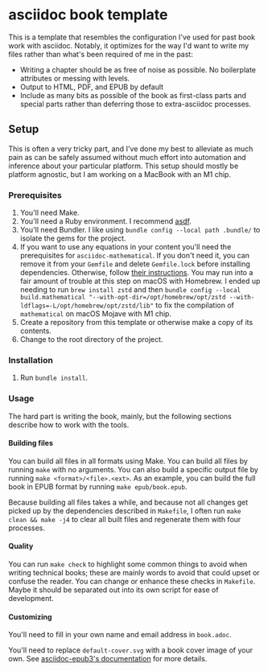 # asciidoc book template

This is a template that resembles the configuration I've used for past book work with asciidoc. Notably, it optimizes for the way I'd want to write my files rather than what's been required of me in the past:

* Writing a chapter should be as free of noise as possible. No boilerplate attributes or messing with levels.
* Output to HTML, PDF, and EPUB by default
* Include as many bits as possible of the book as first-class parts and special parts rather than deferring those to extra-asciidoc processes.

## Setup

This is often a very tricky part, and I've done my best to alleviate as much pain as can be safely assumed without much effort into automation and inference about your particular platform. This setup should mostly be platform agnostic, but I am working on a MacBook with an M1 chip.

### Prerequisites

1. You'll need Make.
1. You'll need a Ruby environment. I recommend [asdf](https://asdf-vm.com/).
1. You'll need Bundler. I like using `bundle config --local path .bundle/` to isolate the gems for the project.
1. If you want to use any equations in your content you'll need the prerequisites for `asciidoc-mathematical`. If you don't need it, you can remove it from your `Gemfile` and delete `Gemfile.lock` before installing dependencies. Otherwise, follow [their instructions](https://github.com/asciidoctor/asciidoctor-mathematical#installation). You may run into a fair amount of trouble at this step on macOS with Homebrew. I ended up needing to run `brew install zstd` and then `bundle config --local build.mathematical "--with-opt-dir=/opt/homebrew/opt/zstd --with-ldflags=-L/opt/homebrew/opt/zstd/lib"` to fix the compilation of `mathematical` on macOS Mojave with M1 chip.
1. Create a repository from this template or otherwise make a copy of its contents.
1. Change to the root directory of the project.

### Installation

1. Run `bundle install`.

### Usage

The hard part is writing the book, mainly, but the following sections describe how to work with the tools.

#### Building files

You can build all files in all formats using Make. You can build all files by running `make` with no arguments. You can also build a specific output file by running `make <format>/<file>.<ext>`. As an example, you can build the full book in EPUB format by running `make epub/book.epub`.

Because building all files takes a while, and because not all changes get picked up by the dependencies described in `Makefile`, I often run `make clean && make -j4` to clear all built files and regenerate them with four processes.

#### Quality

You can run `make check` to highlight some common things to avoid when writing technical books; these are mainly words to avoid that could upset or confuse the reader. You can change or enhance these checks in `Makefile`. Maybe it should be separated out into its own script for ease of development.

#### Customizing

You'll need to fill in your own name and email address in `book.adoc`.

You'll need to replace `default-cover.svg` with a book cover image of your own. See [asciidoc-epub3's documentation](https://docs.asciidoctor.org/epub3-converter/latest/) for more details.

